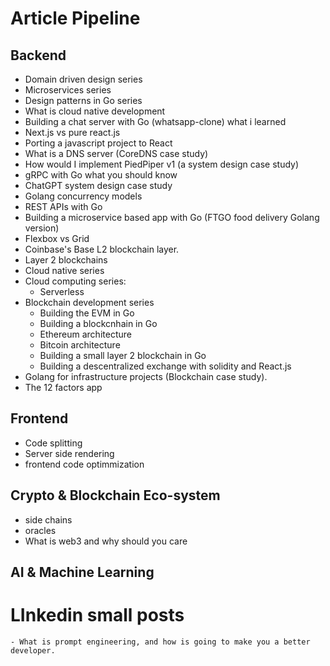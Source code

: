 # Article Pipeline 


## Backend 


- Domain driven design series 
- Microservices series 
- Design patterns in Go series
- What is cloud native development
- Building a chat server with Go (whatsapp-clone) what i learned
- Next.js vs pure react.js
- Porting a javascript project to React 
- What is a DNS server (CoreDNS case study)
- How would I implement PiedPiper v1 (a system design case study)
- gRPC with Go what you should know
- ChatGPT system design case study 
- Golang concurrency models 
- REST APIs with Go 
- Building a microservice based app with Go (FTGO food delivery Golang version)
- Flexbox vs Grid
- Coinbase's Base L2 blockchain layer.
- Layer 2 blockchains
- Cloud native series
- Cloud computing series: 
  - Serverless
- Blockchain development series
  - Building the EVM in Go 
  - Building a blockcnhain in Go 
  - Ethereum architecture 
  - Bitcoin architecture  
  - Building a small layer 2 blockchain in Go 
  - Building a descentralized exchange with solidity and React.js
- Golang for infrastructure projects (Blockchain case study).
- The 12 factors app

## Frontend 

- Code splitting
- Server side rendering 
- frontend code optimmization


## Crypto & Blockchain Eco-system 
  - side chains
  - oracles 
  - What is web3 and why should you care

## AI & Machine Learning 

# LInkedin small posts 
    - What is prompt engineering, and how is going to make you a better developer.